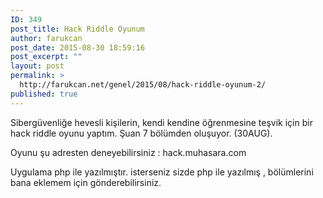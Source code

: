 ```yaml
---
ID: 349
post_title: Hack Riddle Oyunum
author: farukcan
post_date: 2015-08-30 18:59:16
post_excerpt: ""
layout: post
permalink: >
  http://farukcan.net/genel/2015/08/hack-riddle-oyunum-2/
published: true
---
```

Sibergüvenliğe hevesli kişilerin, kendi kendine öğrenmesine teşvik için bir hack riddle oyunu yaptım. Şuan 7 bölümden oluşuyor. (30AUG).

Oyunu şu adresten deneyebilirsiniz : hack.muhasara.com

Uygulama php ile yazılmıştır. isterseniz sizde php ile yazılmış , bölümlerini bana eklemem için gönderebilirsiniz.